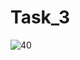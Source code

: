 # Task_3
![40](https://user-images.githubusercontent.com/90568044/137086092-63979534-54bb-4faa-a532-066d4f2834ae.png)
